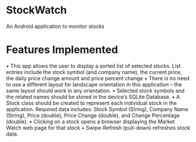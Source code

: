 # StockWatch
An Android application to monitor stocks

# Features Implemented

• This app allows the user to display a sorted list of selected stocks. List entries include the stock symbol (and company name), the current price, the daily price change amount and price percent change
• There is no need to use a different layout for landscape orientation in this application – the same layout should work in any orientation.
• Selected stock symbols and the related names should be stored in the device’s SQLite Database.
• A Stock class should be created to represent each individual stock in the application. Required data includes: Stock Symbol (String), Company Name (String), Price (double), Price Change (double), and Change Percentage (double).
• Clicking on a stock opens a browser displaying the Market Watch web page for that stock
• Swipe-Refresh (pull-down) refreshes stock data.